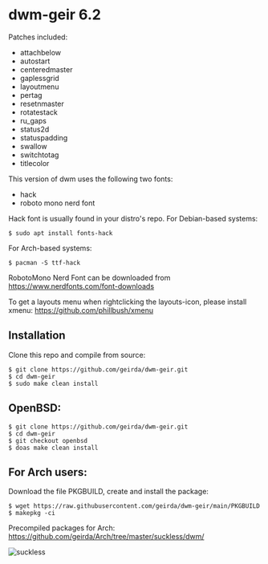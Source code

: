 # dwm-geir 6.2

Patches included:

* attachbelow
* autostart
* centeredmaster
* gaplessgrid
* layoutmenu
* pertag
* resetnmaster
* rotatestack
* ru_gaps
* status2d
* statuspadding
* swallow
* switchtotag
* titlecolor

This version of dwm uses the following two fonts:

* hack
* roboto mono nerd font

Hack font is usually found in your distro's repo. For Debian-based systems:

	$ sudo apt install fonts-hack

For Arch-based systems:

	$ pacman -S ttf-hack

RobotoMono Nerd Font can be downloaded from https://www.nerdfonts.com/font-downloads

To get a layouts menu when rightclicking the layouts-icon, please install xmenu: https://github.com/phillbush/xmenu

## Installation

Clone this repo and compile from source:

	$ git clone https://github.com/geirda/dwm-geir.git
	$ cd dwm-geir
	$ sudo make clean install

## OpenBSD:

	$ git clone https://github.com/geirda/dwm-geir.git
	$ cd dwm-geir
	$ git checkout openbsd
	$ doas make clean install

## For Arch users:

Download the file PKGBUILD, create and install the package:

	$ wget https://raw.githubusercontent.com/geirda/dwm-geir/main/PKGBUILD
	$ makepkg -ci

Precompiled packages for Arch: https://github.com/geirda/Arch/tree/master/suckless/dwm/


![suckless](https://raw.githubusercontent.com/geirda/Arch/master/suckless/suckless.png)
